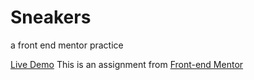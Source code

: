 # Sneakers
a front end mentor practice

[Live Demo](https://mostafaos21.github.io/Sneakers)
This is an assignment from [Front-end Mentor](https://www.frontendmentor.io/home)
